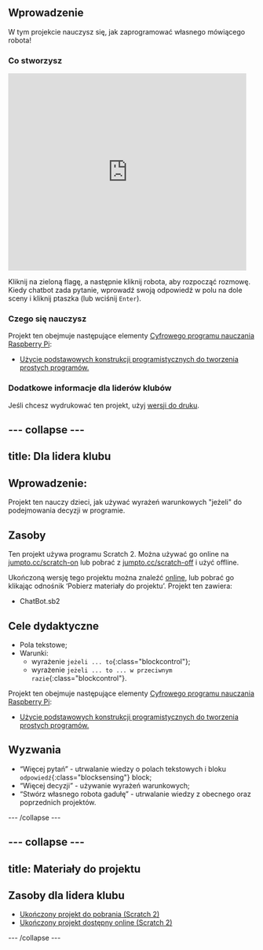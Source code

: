## Wprowadzenie

W tym projekcie nauczysz się, jak zaprogramować własnego mówiącego robota!

### Co stworzysz

<div class="scratch-preview">
  <iframe allowtransparency="true" width="485" height="402" src="https://scratch.mit.edu/projects/embed/26762091/?autostart=false" frameborder="0"></iframe>
</div>

Kliknij na zieloną flagę, a następnie kliknij robota, aby rozpocząć rozmowę. Kiedy chatbot zada pytanie, wprowadź swoją odpowiedź w polu na dole sceny i kliknij ptaszka (lub wciśnij `Enter`).

### Czego się nauczysz

Projekt ten obejmuje następujące elementy [Cyfrowego programu nauczania Raspberry Pi](http://rpf.io/curriculum):

+ [Użycie podstawowych konstrukcji programistycznych do tworzenia prostych programów.](https://www.raspberrypi.org/curriculum/programming/creator)

### Dodatkowe informacje dla liderów klubów

Jeśli chcesz wydrukować ten projekt, użyj [wersji do druku](https://projects.raspberrypi.org/en/projects/chatbot/print).

## \--- collapse \---

## title: Dla lidera klubu

## Wprowadzenie:

Projekt ten nauczy dzieci, jak używać wyrażeń warunkowych "jeżeli" do podejmowania decyzji w programie.

## Zasoby

Ten projekt używa programu Scratch 2. Można używać go online na [jumpto.cc/scratch-on](http://jumpto.cc/scratch-on) lub pobrać z [jumpto.cc/scratch-off](http://jumpto.cc/scratch-off) i użyć offline.

Ukończoną wersję tego projektu można znaleźć [online](http://scratch.mit.edu/projects/26762091/#editor), lub pobrać go klikając odnośnik ‘Pobierz materiały do projektu’. Projekt ten zawiera:

+ ChatBot.sb2

## Cele dydaktyczne

+ Pola tekstowe;
+ Warunki: 
    + wyrażenie `jeżeli ... to`{:class="blockcontrol"};
    + wyrażenie `jeżeli ... to ... w przeciwnym razie`{:class="blockcontrol"}.

Projekt ten obejmuje następujące elementy [Cyfrowego programu nauczania Raspberry Pi](http://rpf.io/curriculum):

+ [Użycie podstawowych konstrukcji programistycznych do tworzenia prostych programów.](https://www.raspberrypi.org/curriculum/programming/creator)

## Wyzwania

+ “Więcej pytań” - utrwalanie wiedzy o polach tekstowych i bloku `odpowiedź`{:class="blocksensing"} block;
+ “Więcej decyzji” - używanie wyrażeń warunkowych;
+ “Stwórz własnego robota gadułę” - utrwalanie wiedzy z obecnego oraz poprzednich projektów.

\--- /collapse \---

## \--- collapse \---

## title: Materiały do projektu

## Zasoby dla lidera klubu

+ [Ukończony projekt do pobrania (Scratch 2)](resources/ChatBot.sb2)
+ [Ukończony projekt dostępny online (Scratch 2)](http://scratch.mit.edu/projects/26762091/#editor)

\--- /collapse \---